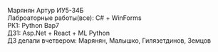 Марянян Артур ИУ5-34Б <br>
Лаброаторные работы(все): C# + WinForms <br>
РК1: Python Вар7<br>
ДЗ1: Asp.Net + React + ML Python <br>
ДЗ делали вчетвером: Марянян, Малышко, Гилязетдинов, Земцов
